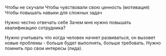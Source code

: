 Чтобы не скучали
Чтобы чувствовали свою ценность (мотивация)
Чтобы повышать навыки для сложных задач


Нужно честно отвечать себе
Зачем мне нужно повышать квалификацию сотрудника?

Нужно учитывать что когда человек начнет развиваться, он вызовет новые проблемы - больше будет выполнять, больше требовать. 
Нужно помнить про свои интересы (лида).
